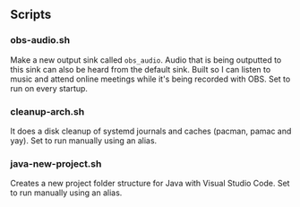 ## Scripts

### obs-audio.sh

Make a new output sink called `obs_audio`. Audio that is being outputted to this sink can also be heard from the default sink. Built so I can listen to music and attend online meetings while it's being recorded with OBS. Set to run on every startup.

### cleanup-arch.sh

It does a disk cleanup of systemd journals and caches (pacman, pamac and yay). Set to run manually using an alias.

### java-new-project.sh

Creates a new project folder structure for Java with Visual Studio Code. Set to run manually using an alias.
